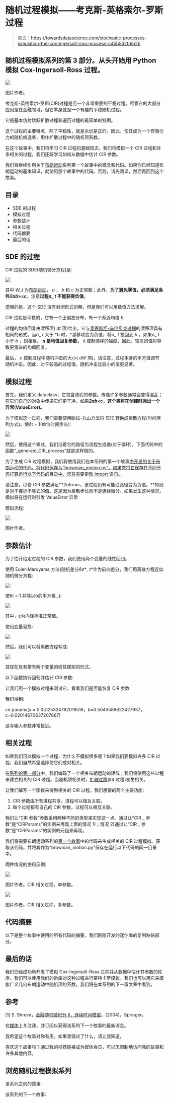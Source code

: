 # 随机过程模拟——考克斯-英格索尔-罗斯过程

> 原文：<https://towardsdatascience.com/stochastic-processes-simulation-the-cox-ingersoll-ross-process-c45b5d206b2b>

## 随机过程模拟系列的第 3 部分。从头开始用 Python 模拟 Cox-Ingersoll-Ross 过程。

![](img/83ff96e3a4d168895fed6561b22b173b.png)

图片作者。

考克斯-英格索尔-罗斯(CIR)过程是另一个非常重要的平稳过程。尽管它的大部分应用是在金融领域，但它本身就是一个有趣的平稳随机过程。

它是基本仿射跳跃扩散过程和遍历过程的最简单的特例。

这个过程的主要特点，除了平稳性，就是永远是正的。因此，使其成为一个有吸引力的随机候选者，用作扩散过程中的随机项系数。

在这个故事中，我们将学习 CIR 过程的基础知识。我们将模拟一个 CIR 过程和许多相关的过程。我们还将学习如何从数据中估计 CIR 参数。

我们将继续引用关于[布朗运动](/stochastic-processes-simulation-brownian-motion-the-basics-c1d71585d9f9)系列第一个故事中的概念和代码。如果你已经知道布朗运动的基本知识，就使用那个故事中的代码。否则，请先阅读，然后再回到这个故事。

## 目录

*   SDE 的过程
*   模拟过程
*   参数估计
*   相关过程
*   代码摘要
*   最后的话

## SDE 的过程

CIR 过程的 SDE(随机微分方程)是:

![](img/bee3719392c975d2df50fa5ad985f0f5.png)

其中 *W_t* 为[布朗运动](/stochastic-processes-simulation-brownian-motion-the-basics-c1d71585d9f9)， *a* ， *b* 和 *c* 为正常数；此外，**为了避免零值，必须满足条件*2ab*>=*c***。注意**过程σ_ *t* 不能获得负值**。

遗憾的是，这个 SDE 没有封闭形式的解，但是我们可以用数值方法求解。

CIR 过程是平稳的，它有一个正偏态分布，有一个渐近均值 *b.*

过程的均值回复由漂移项( *dt* 项)给出，它与[奥恩斯坦-乌伦贝克过程](https://medium.com/towards-data-science/stochastic-processes-simulation-the-ornstein-uhlenbeck-process-e8bff820f3)的漂移项具有相同的形式。当σ_ *t* 大于 *b 时，*漂移项变为负值，将σ_ *t* 拉回到 *b* 。如果σ_ *t* 小于 *b* ，则相反。 ***a* 是均值回复参数，** it 控制漂移的幅度，因此，较高的值将导致更激进的均值回复。

最后， *c* 控制过程中随机冲击的大小( *dW* 项)。请注意，过程本身的平方值调节随机冲击。因此，对于较高的过程值，随机冲击比较小的值更显著。

## 模拟过程

首先，我们定义 dataclass，它包含流程的参数。传递许多参数通常会变得混乱；在它们自己的对象中传递它们更干净。如果***2ab*<c，这个类将在创建时抛出一个异常(ValueError)。**

为了模拟这一过程，我们需要使用欧拉-丸山方法将 SDE 转换成离散方程(时间序列方式)。使δt = 1(单位时间步长):

![](img/2928d85b38917db8b4e0bc3b50280442.png)

然后，使用这个等式，我们沿着它的路径为流程生成值(对于循环)。下面代码中的函数“_generate_CIR_process”就是这样做的。

为了生成 CIR 过程模拟，我们将使用我们在本系列的第一个故事[中开发的关于布朗运动的代码。将代码保存为“brownian_motion.py”。如果您将它保存在不同于您打算运行以下代码的目录中，您将需要更改 import 语句。](/stochastic-processes-simulation-brownian-motion-the-basics-c1d71585d9f9)

请注意，尽管 CIR 参数满足***2ab*>=*c*，该过程仍有可能沿路径变为负值。**特别是对于接近不等式的值。这是因为离散步长而不是连续微分。如果发生这种情况，模拟将在运行时引发 ValueError 异常

模拟流程:

![](img/93d2e4414da5eb2f1a1689e3a8cc4338.png)

图片作者。

## 参数估计

为了估计给定过程的 CIR 参数，我们使用两个变量的线性回归。

使用 Euler-Maruyama 方法(随机差分δσ*_ t*作为前向差分，我们用离散方程近似随机微分方程:

![](img/43a190667806e1ca43fc533cea48da49.png)

使δt = 1 并除以σ的平方根 *_t:*

![](img/e29480a349cf778dbb24cadd3cde7f79.png)

其中，ε为内径标准正常值。

使用变量替换:

![](img/fb970313148b4af9b5c7201ada316081.png)

然后，我们可以将离散方程写成:

![](img/12871c9405c077d50707f9349fd68285.png)

其现在具有带有两个变量的线性模型的形式。

以下函数执行回归并估计 CIR 参数:

让我们用一个模拟过程来测试它，看看我们是否能恢复 CIR 参数:

我们得到:

cir params(a = 0.05125324782019516，b=0.5043588622427937，c=0.02014670637207867)

这与输入参数非常接近。

## 相关过程

如果我们可以模拟一个过程，为什么不模拟很多呢？如果我们要模拟许多 CIR 过程，我们自然希望选择使它们成对相关。

在[系列的第一部分](/stochastic-processes-simulation-brownian-motion-the-basics-c1d71585d9f9)中，我们编码了一个相关布朗运动的矩阵；我们将使用这些过程来建立相关的 CIR 过程。当随机项相关时，[扩散过程](/stochastic-processes-simulation-brownian-motion-the-basics-c1d71585d9f9)(it4 过程)发生相关。

让我们编写一个函数来得到相关的 CIR 过程。我们想要的两个主要功能:

1.  CIR 参数由所有进程共享，进程可以相互关联。
2.  每个过程都有自己的 CIR 参数，过程可以相互关联。

我们让“CIR 参数”参数采用两种不同的类型来实现这一点。通过让“CIR _ 参数”是“CIRParams”的实例来再现上面的情况 1)；情况 2)通过让“CIR _ 参数”是“CIRParams”的实例的元组来再现。

我们将需要布朗运动系列的[第一个故事](/stochastic-processes-simulation-brownian-motion-the-basics-c1d71585d9f9)中的代码来生成相关的 CIR 过程模拟。获取该代码，并将其作为“brownian_motion.py”保存在运行以下代码的同一目录中。

两种情况的使用示例:

![](img/ed4542a6361e96c58826414813927a1e.png)

图片作者。CIR 相关过程，单参数。

![](img/996f3da9439b0d673a0684133f02adc6.png)

图片作者。CIR 相关过程，多参数。

## 代码摘要

以下是整个故事中使用的所有代码的摘要。我们刚刚开发的迷你库的复制粘贴部分。

## 最后的话

我们已经成功地开发了模拟 Cox-Ingersoll-Ross 过程并从数据中估计其参数的程序。我们可以使用我们的新库对这种过程进行蒙特卡罗模拟。我们也可以用它来模拟广义几何布朗运动中随机项的系数，我们将在本系列的下一篇文章中看到。

## 参考

[1] S. Shreve，[金融随机微积分 II，连续时间模型](http://...)，(2004)，Springer。

在[媒体](https://medium.com/@diego-barba)上关注我，并订阅以获得该系列下一个故事的最新消息。

[](https://medium.com/subscribe/@diego-barba)  

我希望这个故事对你有用。如果我错过了什么，请让我知道。

喜欢这个故事吗？通过我的推荐链接成为媒体会员，可以无限制地访问我的故事和许多其他内容。

[](https://medium.com/@diego-barba/membership)  

## 浏览随机过程模拟系列

该系列之前的故事:

[](/stochastic-processes-simulation-brownian-motion-the-basics-c1d71585d9f9)  [](/stochastic-processes-simulation-the-ornstein-uhlenbeck-process-e8bff820f3)  

该系列的下一个故事:

[](/stochastic-processes-simulation-geometric-brownian-motion-31ec734d68d6)  [](/stochastic-processes-simulation-generalized-geometric-brownian-motion-a327c0fa6226) 